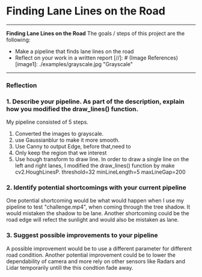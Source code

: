   # **Finding Lane Lines on the Road**
  ---
  **Finding Lane Lines on the Road**
  The goals / steps of this project are the following:
  * Make a pipeline that finds lane lines on the road
  * Reflect on your work in a written report
  [//]: # (Image References)
  [image1]: ./examples/grayscale.jpg "Grayscale"
  ---
  ### Reflection
  ### 1. Describe your pipeline. As part of the description, explain how you modified the draw_lines() function.
  My pipeline consisted of 5 steps.
  1. Converted the images to grayscale.
  2. use Gaussianblur to make it more smooth.
  3. Use Canny to output Edge, before that,need to
  4. Only keep the region that we interest
  5. Use hough transform to draw line.
  In order to draw a single line on the left and right lanes, I modified the draw_lines() function by make cv2.HoughLinesP.
  threshold=32
  minLineLength=5
  maxLineGap=200
  ### 2. Identify potential shortcomings with your current pipeline
  One potential shortcoming would be what would happen when I use my pipeline to test "challenge.mp4", when coming through the tree shadow. It would mistaken the shadow to be lane.
  Another shortcoming could be the road edge will refect the sunlight and would also be mistaken as lane.
  ### 3. Suggest possible improvements to your pipeline
  A possible improvement would be to use a different parameter for different road condition. 
  Another potential improvement could be to lower the dependability of camera and more rely on other sensors like Radars and Lidar temporarily untill the this condtion fade away.